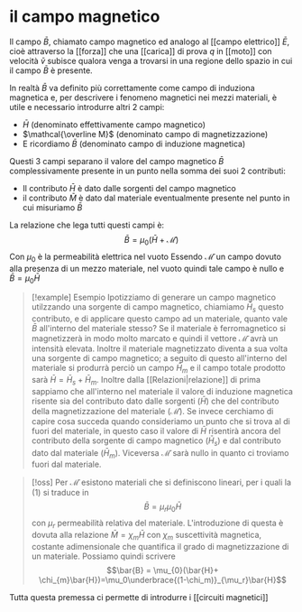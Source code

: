 # il campo magnetico
Il campo $\bar B$, chiamato campo magnetico ed analogo al [[campo elettrico]] $\bar E$, cioè attraverso la [[forza]] che una [[carica]] di prova $q$ in [[moto]] con velocità $\bar v$ subisce qualora venga a trovarsi in una regione dello spazio in cui il campo $\bar B$ è presente.

In realtà $\bar B$ va definito più correttamente come campo di induziona magnetica e, per descrivere i fenomeno magnetici nei mezzi materiali, è utile e necessario introdurre altri 2 campi:
- $\bar H$ (denominato effettivamente campo magnetico)
- $\mathcal{\overline M}$ (denominato campo di magnetizzazione)
- E ricordiamo $\bar B$ (denominato campo di induzione magnetica)

Questi 3 campi separano il valore del campo magnetico $\bar B$ complessivamente presente in un punto nella somma dei suoi 2 contributi:
- Il contributo $\bar H$ è dato dalle sorgenti del campo magnetico
- il contributo $\bar M$ è dato dal materiale eventualmente presente nel punto in cui misuriamo $\bar B$

La relazione che lega tutti questi campi è:
$$\bar B =\mu_0(\bar H + \mathcal{\bar M}) \tag{1}$$
Con $\mu_0$ è la permeabilità elettrica nel vuoto
Essendo $\mathcal{\bar M}$ un campo dovuto alla presenza di un mezzo materiale, nel vuoto quindi tale campo è nullo e $\bar B= \mu_0\bar H$


>[!example] Esempio
>Ipotizziamo di generare un campo magnetico utilzzando una sorgente di campo magnetico, chiamiamo $\bar H_s$ questo contributo, e di applicare questo campo ad un materiale, quanto vale $\bar B$ all'interno del materiale stesso? 
>Se il materiale è ferromagnetico si magnetizzerà in modo molto marcato e quindi il vettore $\mathcal{\bar M}$ avrà un intensità elevata.
>Inoltre il materiale magnetizzato diventa a sua volta una sorgente di campo magnetico; a seguito di questo all'interno del materiale si produrrà perciò un campo $\bar H_m$ e il campo totale prodotto sarà $\bar H = \bar H_s +\bar H_m$.
>Inoltre dalla [[Relazioni|relazione]] di prima sappiamo che all'interno nel materiale il valore di induzione magnetica risente sia del contributo dato dalle sorgenti ($\bar H$) che del contributo della magnetizzazione del materiale ($\mathcal{\bar M}$). Se invece cerchiamo di capire cosa succeda quando consideriamo un punto che si trova al di fuori del materiale, in questo caso il valore di $\bar H$ risentirà ancora del contributo della sorgente di campo magnetico ($\bar H_s$) e dal contributo dato dal  materiale ($\bar{H}_m$). Viceversa $\mathcal {\bar M}$ sarà nullo in quanto ci troviamo fuori dal materiale.

>[!oss]
>Per $\mathcal{\bar M}$ esistono materiali che si definiscono lineari, per i quali la $(1)$ si traduce in $$\bar{B} = \mu_r\mu_0\bar{H}$$
>con $\mu_r$ permeabilità relativa del materiale. L'introduzione di questa è dovuta alla relazione $\bar{M} = \chi_m\bar{H}$ con $\chi_m$ suscettività magnetica, costante adimensionale che quantifica il grado di magnetizzazione di un materiale. Possiamo quindi scrivere
>$$\bar{B} = \mu_{0}(\bar{H}+ \chi_{m}\bar{H})=\mu_0\underbrace{(1-\chi_m)}_{\mu_r}\bar{H}$$

Tutta questa premessa ci permette di introdurre i [[circuiti magnetici]]